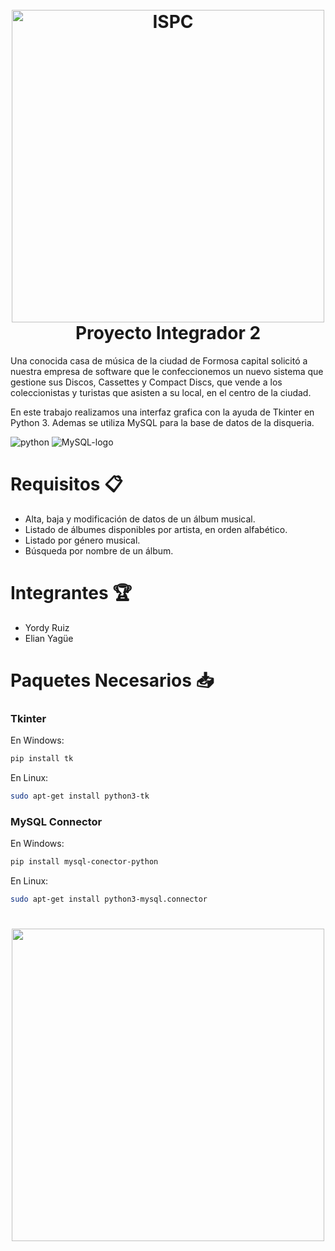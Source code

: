<h1 align="center">
  <br>
  <img src="https://user-images.githubusercontent.com/105828833/199615284-30649b98-18c2-4a0e-9328-b6440091ba8f.png" alt="ISPC" width="500"></a>
  <br>
  Proyecto Integrador 2
  <br>
</h1>


Una conocida casa de música de la ciudad de Formosa capital solicitó a nuestra empresa de 
software que le confeccionemos un nuevo sistema que gestione sus Discos, Cassettes y 
Compact Discs, que vende a los coleccionistas y turistas que asisten a su local, en el centro 
de la ciudad.

En este trabajo realizamos una interfaz grafica con la ayuda de Tkinter en Python 3. Ademas se
utiliza MySQL para la base de datos de la disqueria.

![python](https://user-images.githubusercontent.com/105828833/199620234-882a6611-1fd3-4149-ae18-5bfa107872e4.png)
![MySQL-logo](https://user-images.githubusercontent.com/105828833/199620239-111abb21-3fc1-4486-84bd-8bac7766fccc.png)



# Requisitos :clipboard:

- Alta, baja y modificación de datos de un álbum musical.
- Listado de álbumes disponibles por artista, en orden alfabético.
- Listado por género musical.
- Búsqueda por nombre de un álbum.

# Integrantes :trophy:

- Yordy Ruiz
- Elian Yagüe

# Paquetes Necesarios :inbox_tray:

### Tkinter

En Windows:
```bash
pip install tk
```
En Linux:
```bash
sudo apt-get install python3-tk
```
### MySQL Connector

En Windows:
```bash
pip install mysql-conector-python
```
En Linux:
```bash
sudo apt-get install python3-mysql.connector
```
<h1 align="center">
  <img src="https://user-images.githubusercontent.com/105828833/199618216-79e169c8-2180-4b60-8553-da589ae67b11.png" width="500">
